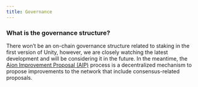 ```yaml
---
title: Governance
---
```


###  What is the governance structure?
There won’t be an on-chain governance structure related to staking in the first version of Unity, however, we are closely watching the latest development and will be considering it in the future. In the meantime, the [Aion Improvement Proposal (AIP)](https://github.com/aionnetwork/AIP) process is a decentralized mechanism to propose improvements to the network that include consensus-related proposals.